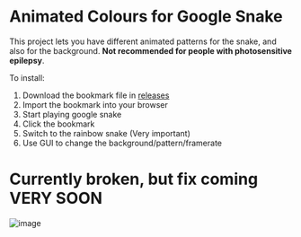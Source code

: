 # Animated Colours for Google Snake

This project lets you have different animated patterns for the snake, and also for the background. **Not recommended for people with photosensitive epilepsy**.

To install:
1. Download the bookmark file in [releases](https://github.com/DarkSnakeGang/GoogleSnakeAnimatedColours/releases/tag/1.0.1)
2. Import the bookmark into your browser
3. Start playing google snake
4. Click the bookmark
5. Switch to the rainbow snake (Very important)
6. Use GUI to change the background/pattern/framerate

# Currently broken, but fix coming VERY SOON

![image](https://user-images.githubusercontent.com/69080709/147800589-c7921e54-7eec-4ab9-a7b3-7da892c8d605.png)
